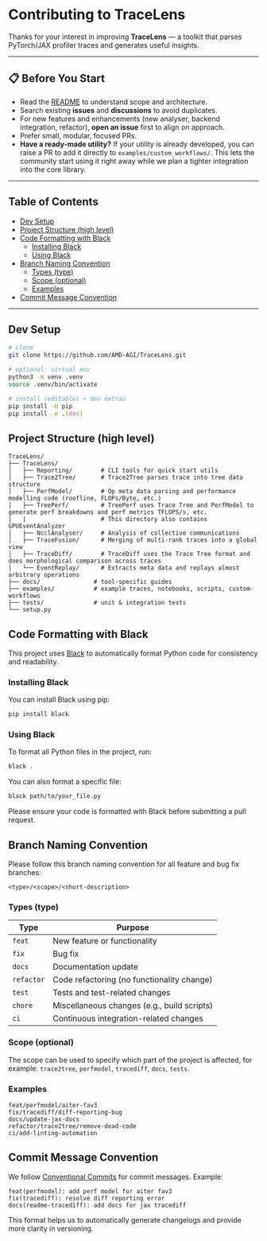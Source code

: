 # Contributing to TraceLens

Thanks for your interest in improving **TraceLens** — a toolkit that parses PyTorch/JAX profiler traces and generates useful insights.

---

## 📋 Before You Start

- Read the [README](./README.md) to understand scope and architecture.
- Search existing **issues** and **discussions** to avoid duplicates.
- For new features and enhancements (new analyser, backend integration, refactor), **open an issue** first to align on approach.
- Prefer small, modular, focused PRs.
- **Have a ready-made utility?** If your utility is already developed, you can raise a PR to add it directly to `examples/custom_workflows/`. This lets the community start using it right away while we plan a tighter integration into the core library.

---

## Table of Contents

- [Dev Setup](#dev-setup)
- [Project Structure (high level)](#project-structure-high-level)
- [Code Formatting with Black](#code-formatting-with-black)
  - [Installing Black](#installing-black)
  - [Using Black](#using-black)
- [Branch Naming Convention](#branch-naming-convention)
  - [Types (type)](#types-type)
  - [Scope (optional)](#scope-optional)
  - [Examples](#examples)
- [Commit Message Convention](#commit-message-convention)

---

## Dev Setup

```bash
# clone
git clone https://github.com/AMD-AGI/TraceLens.git

# optional: virtual env
python3 -m venv .venv
source .venv/bin/activate

# install (editable) + dev extras
pip install -U pip
pip install -e .[dev]
```

## Project Structure (high level)

```text
TraceLens/
├── TraceLens/
│   ├── Reporting/        # CLI tools for quick start utils
│   ├── Trace2Tree/       # Trace2Tree parses trace into tree data structure
│   ├── PerfModel/        # Op meta data parsing and performance modelling code (roofline, FLOPs/Byte, etc.)
│   ├── TreePerf/         # TreePerf uses Trace Tree and PerfModel to generate perf breakdowns and perf metrics TFLOPS/s, etc. 
|   |                     # This directory also contains GPUEventAnalyzer
│   ├── NcclAnalyser/     # Analysis of collective communications
│   ├── TraceFusion/      # Merging of multi‑rank traces into a global view
│   ├── TraceDiff/        # TraceDiff uses the Trace Tree format and does morphological comparison across traces
│   └── EventReplay/      # Extracts meta data and replays almost arbitrary operations
├── docs/               # tool-specific guides
├── examples/           # example traces, notebooks, scripts, custom-workflows
├── tests/              # unit & integration tests
└── setup.py
```

## Code Formatting with Black

This project uses [Black](https://black.readthedocs.io/en/stable/) to automatically format Python code for consistency and readability.

### Installing Black

You can install Black using pip:

```sh
pip install black
```

### Using Black

To format all Python files in the project, run:

```sh
black .
```

You can also format a specific file:

```sh
black path/to/your_file.py
```

Please ensure your code is formatted with Black before submitting a pull request.

## Branch Naming Convention

Please follow this branch naming convention for all feature and bug fix branches:

```text
<type>/<scope>/<short-description>
```

### Types (type)

| Type       | Purpose                                     |
| ---------- | ------------------------------------------- |
| `feat`     | New feature or functionality                |
| `fix`      | Bug fix                                     |
| `docs`     | Documentation update                        |
| `refactor` | Code refactoring (no functionality change)  |
| `test`     | Tests and test-related changes              |
| `chore`    | Miscellaneous changes (e.g., build scripts) |
| `ci`       | Continuous integration-related changes      |

### Scope (optional)

The scope can be used to specify which part of the project is affected, for example: `trace2tree`, `perfmodel`, `tracediff`, `docs`, `tests`.

### Examples

```text
feat/perfmodel/aiter-fav3
fix/tracediff/diff-reporting-bug
docs/update-jax-docs
refactor/trace2tree/remove-dead-code
ci/add-linting-automation
```

## Commit Message Convention

We follow [Conventional Commits](https://www.conventionalcommits.org/) for commit messages. Example:

```text
feat(perfmodel): add perf model for aiter fav3
fix(tracediff): resolve diff reporting error
docs(readme-tracediff): add docs for jax tracediff
```

This format helps us to automatically generate changelogs and provide more clarity in versioning.
